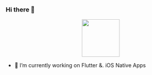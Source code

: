 ### Hi there 👋
<div id="header" align="center">
  <img src="https://media1.giphy.com/media/KGhpQ5NMoWKQurlHwI/200w.webp?cid=ecf05e47ptihnxx9wgw64xsvsuty2qh186xslztspum2u8c9&rid=200w.webp&ct=g" width="100"/>
</div>


- 🔭 I’m currently working on Flutter &. iOS Native Apps
<!-- 
- 🌱 I’m currently learning ...
- 👯 I’m looking to collaborate on ...
- 🤔 I’m looking for help with ...
- 💬 Ask me about ...
- 📫 How to reach me: ...
- 😄 Pronouns: ...
- ⚡ Fun fact: ... -->

